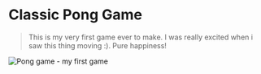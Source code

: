 Classic Pong Game
====================
> This is my very first game ever to make. I was really excited when i saw this thing moving :).
> Pure happiness!

![Pong game - my first game](http://www.d3bg.org/telerikacademy/githubimages/pong-banner.jpg)
